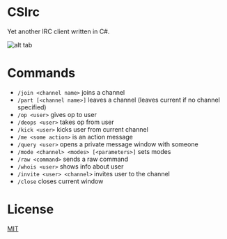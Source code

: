 # CSIrc
Yet another IRC client written in C#.

![alt tab](https://i.imgur.com/H1FLvxL.png)

# Commands
- `/join <channel name>` joins a channel
- `/part [<channel name>]` leaves a channel (leaves current if no channel specified)
- `/op <user>` gives op to user
- `/deops <user>` takes op from user
- `/kick <user>` kicks user from current channel
- `/me <some action>` is an action message
- `/query <user>` opens a private message window with someone
- `/mode <channel> <modes> [<parameters>]` sets modes
- `/raw <command>` sends a raw command
- `/whois <user>` shows info about user
- `/invite <user> <channel>` invites user to the channel
- `/close` closes current window

# License
[MIT](https://github.com/dzakrzew/CSIrc/blob/master/LICENSE)
